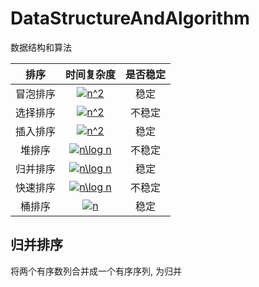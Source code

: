 # DataStructureAndAlgorithm
数据结构和算法



|   排序   | 时间复杂度 | 是否稳定 |
| :------: | :--------: | :------: |
| 冒泡排序 |  <a href="https://www.codecogs.com/eqnedit.php?latex=n^2" target="_blank"><img src="https://latex.codecogs.com/gif.latex?n^2" title="n^2" /></a>   |   稳定   |
| 选择排序 |  <a href="https://www.codecogs.com/eqnedit.php?latex=n^2" target="_blank"><img src="https://latex.codecogs.com/gif.latex?n^2" title="n^2" /></a>   |  不稳定  |
| 插入排序 |  <a href="https://www.codecogs.com/eqnedit.php?latex=n^2" target="_blank"><img src="https://latex.codecogs.com/gif.latex?n^2" title="n^2" /></a>   |   稳定   |
|  堆排序  | <a href="https://www.codecogs.com/eqnedit.php?latex=n\log&space;n" target="_blank"><img src="https://latex.codecogs.com/gif.latex?n\log&space;n" title="n\log n" /></a> |  不稳定  |
| 归并排序 | <a href="https://www.codecogs.com/eqnedit.php?latex=n\log&space;n" target="_blank"><img src="https://latex.codecogs.com/gif.latex?n\log&space;n" title="n\log n" /></a> |   稳定   |
| 快速排序 | <a href="https://www.codecogs.com/eqnedit.php?latex=n\log&space;n" target="_blank"><img src="https://latex.codecogs.com/gif.latex?n\log&space;n" title="n\log n" /></a> |  不稳定  |
|  桶排序  |   <a href="https://www.codecogs.com/eqnedit.php?latex=n" target="_blank"><img src="https://latex.codecogs.com/gif.latex?n" title="n" /></a>   |   稳定   |


## 归并排序
将两个有序数列合并成一个有序序列, 为归并
